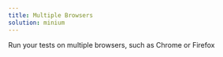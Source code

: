 ```yaml
---
title: Multiple Browsers
solution: minium
---
```

Run your tests on multiple browsers, such as Chrome or Firefox